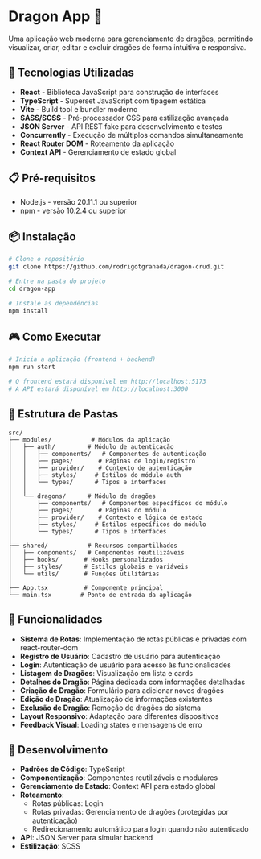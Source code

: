 # Dragon App 🐉

Uma aplicação web moderna para gerenciamento de dragões, permitindo visualizar, criar, editar e excluir dragões de forma intuitiva e responsiva.

## 🚀 Tecnologias Utilizadas

- **React** - Biblioteca JavaScript para construção de interfaces
- **TypeScript** - Superset JavaScript com tipagem estática
- **Vite** - Build tool e bundler moderno
- **SASS/SCSS** - Pré-processador CSS para estilização avançada
- **JSON Server** - API REST fake para desenvolvimento e testes
- **Concurrently** - Execução de múltiplos comandos simultaneamente
- **React Router DOM** - Roteamento da aplicação
- **Context API** - Gerenciamento de estado global

## 📋 Pré-requisitos

- Node.js - versão 20.11.1 ou superior
- npm - versão 10.2.4 ou superior

## 📦 Instalação

```bash
# Clone o repositório
git clone https://github.com/rodrigotgranada/dragon-crud.git

# Entre na pasta do projeto
cd dragon-app

# Instale as dependências
npm install
```

## 🎮 Como Executar

```bash
# Inicia a aplicação (frontend + backend)
npm run start

# O frontend estará disponível em http://localhost:5173
# A API estará disponível em http://localhost:3000
```

## 📁 Estrutura de Pastas

```
src/
├── modules/           # Módulos da aplicação
│   ├── auth/         # Módulo de autenticação
│   │   ├── components/   # Componentes de autenticação
│   │   ├── pages/       # Páginas de login/registro
│   │   ├── provider/    # Contexto de autenticação
│   │   ├── styles/     # Estilos do módulo auth
│   │   └── types/      # Tipos e interfaces
│   │
│   └── dragons/      # Módulo de dragões
│       ├── components/   # Componentes específicos do módulo
│       ├── pages/       # Páginas do módulo
│       ├── provider/    # Contexto e lógica de estado
│       ├── styles/     # Estilos específicos do módulo
│       └── types/      # Tipos e interfaces
│
├── shared/           # Recursos compartilhados
│   ├── components/   # Componentes reutilizáveis
│   ├── hooks/       # Hooks personalizados
│   ├── styles/      # Estilos globais e variáveis
│   └── utils/       # Funções utilitárias
│
├── App.tsx          # Componente principal
└── main.tsx        # Ponto de entrada da aplicação
```

## 🔄 Funcionalidades

- **Sistema de Rotas**: Implementação de rotas públicas e privadas com react-router-dom
- **Registro de Usuário**: Cadastro de usuário para autenticação
- **Login**: Autenticação de usuário para acesso às funcionalidades
- **Listagem de Dragões**: Visualização em lista e cards
- **Detalhes do Dragão**: Página dedicada com informações detalhadas
- **Criação de Dragão**: Formulário para adicionar novos dragões
- **Edição de Dragão**: Atualização de informações existentes
- **Exclusão de Dragão**: Remoção de dragões do sistema
- **Layout Responsivo**: Adaptação para diferentes dispositivos
- **Feedback Visual**: Loading states e mensagens de erro

## 🧪 Desenvolvimento

- **Padrões de Código**: TypeScript
- **Componentização**: Componentes reutilizáveis e modulares
- **Gerenciamento de Estado**: Context API para estado global
- **Roteamento**: 
  - Rotas públicas: Login
  - Rotas privadas: Gerenciamento de dragões (protegidas por autenticação)
  - Redirecionamento automático para login quando não autenticado
- **API**: JSON Server para simular backend
- **Estilização**: SCSS 

